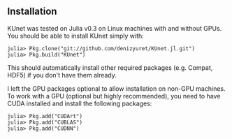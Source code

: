 ## Installation

KUnet was tested on Julia v0.3 on Linux machines with and
without GPUs.  You should be able to install KUnet simply with:

```
julia> Pkg.clone("git://github.com/denizyuret/KUnet.jl.git")
julia> Pkg.build("KUnet")
```

This should automatically install other required packages
(e.g. Compat, HDF5) if you don't have them already.  

I left the GPU packages optional to allow installation on non-GPU machines.
To work with a GPU (optional but highly recommended), you
need to have CUDA installed and install the following packages:

```
julia> Pkg.add("CUDArt")
julia> Pkg.add("CUBLAS")
julia> Pkg.add("CUDNN")
```
